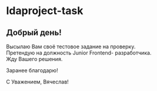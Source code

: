 # Idaproject-task

<h2>Добрый день!</h2>

<p>Высылаю Вам своё тестовое задание на проверку.<br> Претендую на должность Junior Frontend-
разработчика.<br> Жду Вашего решения.</p>
<p>Заранее благодарю!</p>
<p>С Уважением, Вячеслав!</p>
